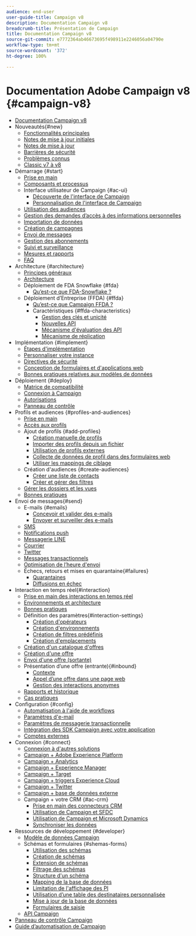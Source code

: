 ```yaml
---
audience: end-user
user-guide-title: Campaign v8
description: Documentation Campaign v8
breadcrumb-title: Présentation de Campaign
title: Documentation Campaign v8
source-git-commit: e7772364ab46673695f498911e2246056a04790e
workflow-type: tm+mt
source-wordcount: '372'
ht-degree: 100%

---
```



# Documentation Adobe Campaign v8 {#campaign-v8}

+ [Documentation Campaign v8](campaign-home.md)
+ Nouveautés{#new}
   + [Fonctionnalités principales](start/whats-new.md)
   + [Notes de mise à jour initiales](start/e-release-notes.md)
   + [Notes de mise à jour](start/release-notes.md)
   + [Barrières de sécurité](start/ac-guardrails.md)
   + [Problèmes connus](start/known-issues.md)
   + [Classic v7 à v8](start/v7-to-v8.md)
+ Démarrage {#start}
   + [Prise en main](start/get-started.md)
   + [Composants et processus](start/ac-components.md)
   + Interface utilisateur de Campaign {#ac-ui}
      + [Découverte de l&#39;interface de Campaign](start/campaign-ui.md)
      + [Personnalisation de l&#39;interface de Campaign](start/customize-ui.md)
   + [Utilisation des audiences](start/audiences.md)
   + [Gestion des demandes d’accès à des informations personnelles](start/privacy.md)
   + [Importation de données](start/import.md)
   + [Création de campagnes](start/campaigns.md)
   + [Envoi de messages](start/create-message.md)
   + [Gestion des abonnements](start/subscriptions.md)
   + [Suivi et surveillance](start/tracking.md)
   + [Mesures et rapports](start/reporting.md)
   + [FAQ](start/campaign-faq.md)
+ Architecture {#architecture}
   + [Principes généraux](architecture/general-architecture.md)
   + [Architecture](architecture/architecture.md)
   + Déploiement de FDA Snowflake {#fda}
      + [Qu’est-ce que FDA-Snowflake ?](architecture/fda-deployment.md)
   + Déploiement d’Entreprise (FFDA) {#ffda}
      + [Qu’est-ce que Campaign FFDA ?](architecture/enterprise-deployment.md)
      + Caractéristiques {#ffda-characteristics}
         + [Gestion des clés et unicité](architecture/keys.md)
         + [Nouvelles API](architecture/new-apis.md)
         + [Mécanisme d&#39;évaluation des API](architecture/staging.md)
         + [Mécanisme de réplication](architecture/replication.md)
+ Implémentation {#implement}
   + [Étapes d&#39;implémentation](start/implement.md)
   + [Personnaliser votre instance](dev/customize.md)
   + [Directives de sécurité](config/security.md)
   + [Conception de formulaires et d&#39;applications web](dev/webapps.md)
   + [Bonnes pratiques relatives aux modèles de données](dev/datamodel-best-practices.md)
+ Déploiement {#deploy}
   + [Matrice de compatibilité](start/compatibility-matrix.md)
   + [Connexion à Campaign](start/connect.md)
   + [Autorisations](start/permissions.md)
   + [Panneau de contrôle](config/self-service.md)
+ Profils et audiences {#profiles-and-audiences}
   + [Prise en main](audiences/gs-audiences.md)
   + [Accès aux profils](audiences/view-profiles.md)
   + Ajout de profils {#add-profiles}
      + [Création manuelle de profils](audiences/create-profiles.md)
      + [Importer des profils depuis un fichier](audiences/import-profiles.md)
      + [Utilisation de profils externes](audiences/external-profiles.md)
      + [Collecte de données de profil dans des formulaires web](audiences/collect-profiles.md)
      + [Utiliser les mappings de ciblage](audiences/target-mappings.md)
   + Création d&#39;audiences {#create-audiences}
      + [Créer une liste de contacts](audiences/create-audiences.md)
      + [Créer et gérer des filtres](audiences/create-filters.md)
   + [Gérer les dossiers et les vues](audiences/folders-and-views.md)
   + [Bonnes pratiques](audiences/audiences-best-practices.md)
+ Envoi de messages{#send}
   + E-mails {#emails}
      + [Concevoir et valider des e-mails](send/email.md)
      + [Envoyer et surveiller des e-mails](send/send.md)
   + [SMS](send/sms.md)
   + [Notifications push](send/push.md)
   + [Messagerie LINE](send/line.md)
   + [Courrier](send/direct-mail.md)
   + [Twitter](send/twitter.md)
   + [Messages transactionnels](send/transactional.md)
   + [Optimisation de l’heure d&#39;envoi](send/predictive.md)
   + Échecs, retours et mises en quarantaine{#failures}
      + [Quarantaines](send/quarantines.md)
      + [Diffusions en échec](send/delivery-failures.md)
+ Interaction en temps réel{#interaction}
   + [Prise en main des interactions en temps réel](interaction/interaction.md)
   + [Environnements et architecture](interaction/interaction-architecture.md)
   + [Bonnes pratiques](interaction/interaction-best-practices.md)
   + Définition des paramètres{#interaction-settings}
      + [Création d&#39;opérateurs](interaction/interaction-operators.md)
      + [Création d&#39;environnements](interaction/interaction-env.md)
      + [Création de filtres prédéfinis](interaction/interaction-predefined-filters.md)
      + [Création d&#39;emplacements](interaction/interaction-offer-spaces.md)
   + [Création d&#39;un catalogue d&#39;offres](interaction/interaction-offer-catalog.md)
   + [Création d&#39;une offre](interaction/interaction-offer.md)
   + [Envoi d&#39;une offre    (sortante)](interaction/interaction-send-offers.md)
   + Présentation dʼune offre (entrante){#inbound}
      + [Contexte](interaction/interaction-present-offers.md)
      + [Appel dʼune offre dans une page web](interaction/interaction-integration.md)
      + [Gestion des interactions anonymes](interaction/anonymous-interactions.md)
   + [Rapports et historique](interaction/interaction-tracking.md)
   + [Cas pratiques](interaction/interaction-use-cases.md)
+ Configuration {#config}
   + [Automatisation à l&#39;aide de workflows](config/workflows.md)
   + [Paramètres d&#39;e-mail](config/email-settings.md)
   + [Paramètres de messagerie transactionnelle](config/transactional-msg-settings.md)
   + [Intégration des SDK Campaign avec votre application](config/push-config.md)
   + [Comptes externes](config/external-accounts.md)
+ Connexion {#connect}
   + [Connexion à d&#39;autres solutions](connect/integration.md)
   + [Campaign + Adobe Experience Platform](connect/ac-aep.md)
   + [Campaign + Analytics](connect/ac-aa.md)
   + [Campaign + Experience Manager](connect/ac-aem.md)
   + [Campaign + Target](connect/ac-at.md)
   + [Campaign + triggers Experience Cloud](connect/ac-triggers.md)
   + [Campaign + Twitter](connect/ac-tw.md)
   + [Campaign + base de données externe](connect/fda.md)
   + Campaign + votre CRM   {#ac-crm}
      + [Prise en main des connecteurs CRM](connect/crm.md)
      + [Utilisation de Campaign et SFDC](connect/ac-sfdc.md)
      + [Utilisation de Campaign et Microsoft Dynamics](connect/ac-ms-dyn.md)
      + [Synchroniser les données](connect/crm-data-sync.md)
+ Ressources de développement {#developer}
   + [Modèle de données Campaign](dev/datamodel.md)
   + Schémas et formulaires {#shemas-forms}
      + [Utilisation des schémas](dev/schemas.md)
      + [Création de schémas](dev/create-schema.md)
      + [Extension de schémas](dev/extend-schema.md)
      + [Filtrage des schémas](dev/filter-schema.md)
      + [Structure d&#39;un schéma](dev/schema-structure.md)
      + [Mapping de la base de données](dev/database-mapping.md)
      + [Limitation de l&#39;affichage des PI](dev/restrict-pi-view.md)
      + [Utilisation d’une table des destinataires personnalisée](dev/custom-recipient.md)
      + [Mise à jour de la base de données](dev/update-database-structure.md)
      + [Formulaires de saisie](dev/forms.md)
   + [API Campaign](dev/api.md)
+ [Panneau de contrôle Campaign](https://experienceleague.adobe.com/docs/control-panel/using/control-panel-home.html?lang=fr)
+ [Guide d’automatisation de Campaign](https://experienceleague.adobe.com/docs/campaign/automation/home.html?lang=fr)
